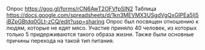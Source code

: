 Опрос https://goo.gl/forms/rCN6AwT2OFVfpSIN2
Таблица https://docs.google.com/spreadsheets/d/1kn3MEVMX3USgdVgQxGIPEa5Ij5iBZpGBtdq0GLt-zCQ/edit?usp=sharing
Опрос был посвящен отношению к людям, которые не едят мясо. Участие приняло 40 человек, из которых только 5 придерживаются такого образа жизни. Также были основные причины перехода на такой тип питания.
